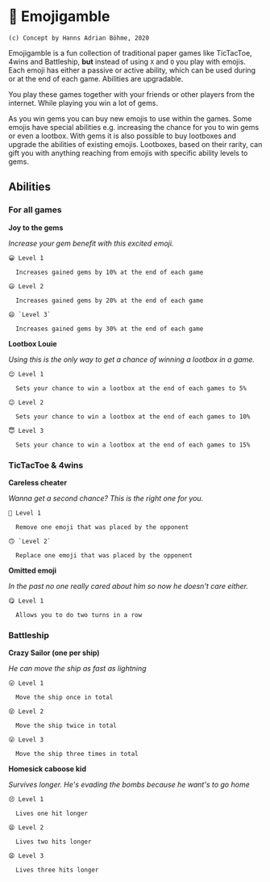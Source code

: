 # 🎰 Emojigamble

`(c) Concept by Hanns Adrian Böhme, 2020`

Emojigamble is a fun collection of traditional paper games like TicTacToe, 4wins and Battleship, **but** instead of using `X` and `O` you play with emojis. Each emoji has either a passive or active ability, which can be used during or at the end of each game. Abilities are upgradable.

You play these games together with your friends or other players from the internet. While playing you win a lot of gems.

As you win gems you can buy new emojis to use within the games. Some emojis have special abilities e.g. increasing the chance for you to win gems or even a lootbox. With gems it is also possible to buy lootboxes and upgrade the abilities of existing emojis. Lootboxes, based on their rarity, can gift you with anything reaching from emojis with specific ability levels to gems.

## Abilities

### For all games

**Joy to the gems**

  *Increase your gem benefit with this excited emoji.*

    😀 Level 1

      Increases gained gems by 10% at the end of each game

    😃 Level 2

      Increases gained gems by 20% at the end of each game

    😄 `Level 3`

      Increases gained gems by 30% at the end of each game

**Lootbox Louie**

  *Using this is the only way to get a chance of winning a lootbox in a game.*

    😌 Level 1

      Sets your chance to win a lootbox at the end of each games to 5%

    😊 Level 2

      Sets your chance to win a lootbox at the end of each games to 10%

    😇 Level 3

      Sets your chance to win a lootbox at the end of each games to 15%

### TicTacToe & 4wins

**Careless cheater**

  *Wanna get a second chance? This is the right one for you.*

    🙂 Level 1

      Remove one emoji that was placed by the opponent

    🙃 `Level 2`

      Replace one emoji that was placed by the opponent

**Omitted emoji**

  *In the past no one really cared about him so now he doesn't care either.*

    😋 Level 1

      Allows you to do two turns in a row

### Battleship

**Crazy Sailor (one per ship)**

  *He can move the ship as fast as lightning*

    😛 Level 1

      Move the ship once in total

    😝 Level 2

      Move the ship twice in total

    😜 Level 3

      Move the ship three times in total

**Homesick caboose kid**

  *Survives longer. He's evading the bombs because he want's to go home*

    😣 Level 1

      Lives one hit longer

    😫 Level 2

      Lives two hits longer

    😩 Level 3

      Lives three hits longer
